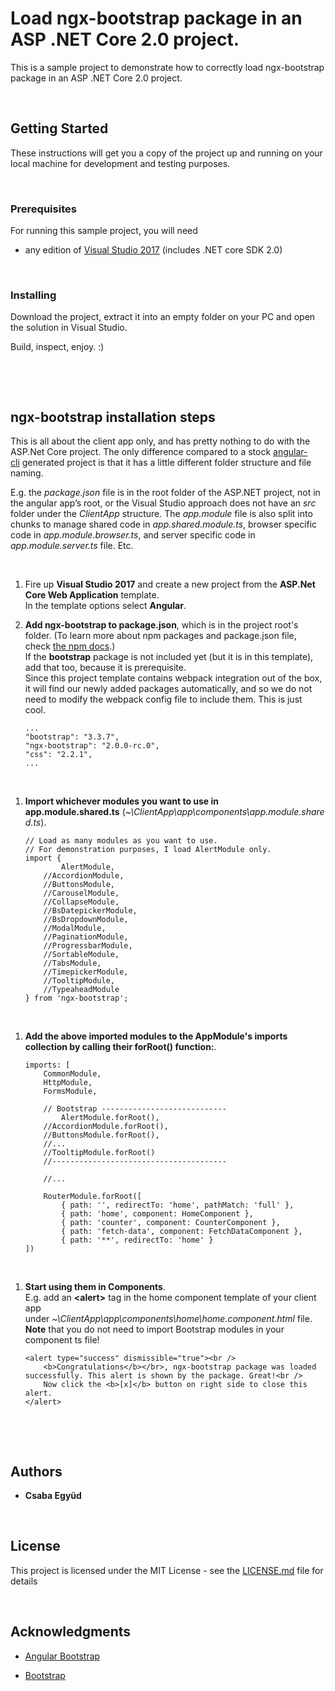 Load **ngx-bootstrap** package in an ASP .NET Core 2.0 project.
===============================================================

This is a sample project to demonstrate how to correctly load ngx-bootstrap
package in an ASP .NET Core 2.0 project.

 

Getting Started
---------------

These instructions will get you a copy of the project up and running on your
local machine for development and testing purposes.

 

### Prerequisites

For running this sample project, you will need

-   any edition of [Visual Studio 2017](https://www.visualstudio.com/downloads/)
    (includes .NET core SDK 2.0)

 

### Installing

Download the project, extract it into an empty folder on your PC and open the
solution in Visual Studio.

Build, inspect, enjoy. :)

 

 

ngx-bootstrap installation steps
--------------------------------

This is all about the client app only, and has pretty nothing to do with the
ASP.Net Core project. The only difference compared to a
stock [angular-cli](https://cli.angular.io/) generated project is that it has a
little different folder structure and file naming.

E.g. the *package.json* file is in the root folder of the ASP.NET project, not
in the angular app’s root, or the Visual Studio approach does not have an *src*
folder under the *ClientApp* structure. The *app.module* file is also split into
chunks to manage shared code in *app.shared.module.ts*, browser specific code in
*app.module.browser.ts*, and server specific code in *app.module.server.ts*
file. Etc.

 

1.  Fire up **Visual Studio 2017** and create a new project from the **ASP.Net
    Core Web Application** template.   
    In the template options select **Angular**.  
    

2.  **Add ngx-bootstrap to package.json**, which is in the project root's
    folder. (To learn more about npm packages and package.json file, check [the
    npm docs](https://docs.npmjs.com/files/package.json).)  
    If the **bootstrap** package is not included yet (but it is in this
    template), add that too, because it is prerequisite.   
    Since this project template contains webpack integration out of the box, it
    will find our newly added packages automatically, and so we do not need to
    modify the webpack config file to include them. This is just cool. 

    ~~~~~~~~~~~~~~~~~~~~~~~~~~~~~~~~~~~~~~~~~~~~~~~~~~~~~~~~~~~~~~~~~~~~~~~~~~~~
    ...
    "bootstrap": "3.3.7",
    "ngx-bootstrap": "2.0.0-rc.0",
    "css": "2.2.1",
    ...
    ~~~~~~~~~~~~~~~~~~~~~~~~~~~~~~~~~~~~~~~~~~~~~~~~~~~~~~~~~~~~~~~~~~~~~~~~~~~~

 

1.  **Import whichever modules you want to use in
    app.module.shared.ts** (*\~\\ClientApp\\app\\components\\app.module.shared.ts*). 

    ~~~~~~~~~~~~~~~~~~~~~~~~~~~~~~~~~~~~~~~~~~~~~~~~~~~~~~~~~~~~~~~~~~~~~~~~~~~~
    // Load as many modules as you want to use. 
    // For demonstration purposes, I load AlertModule only.
    import {
            AlertModule, 
        //AccordionModule,
        //ButtonsModule,
        //CarouselModule,
        //CollapseModule,
        //BsDatepickerModule,
        //BsDropdownModule,
        //ModalModule,
        //PaginationModule,
        //ProgressbarModule,
        //SortableModule,
        //TabsModule,
        //TimepickerModule,
        //TooltipModule,
        //TypeaheadModule
    } from 'ngx-bootstrap';
    ~~~~~~~~~~~~~~~~~~~~~~~~~~~~~~~~~~~~~~~~~~~~~~~~~~~~~~~~~~~~~~~~~~~~~~~~~~~~

 

1.  **Add the above imported modules to the AppModule's imports collection by
    calling their forRoot() function:**. 

    ~~~~~~~~~~~~~~~~~~~~~~~~~~~~~~~~~~~~~~~~~~~~~~~~~~~~~~~~~~~~~~~~~~~~~~~~~~~~
    imports: [
        CommonModule,
        HttpModule,
        FormsModule,

        // Bootstrap ----------------------------
            AlertModule.forRoot(),
        //AccordionModule.forRoot(),
        //ButtonsModule.forRoot(),
        //...
        //TooltipModule.forRoot()
        //---------------------------------------

        //...

        RouterModule.forRoot([
            { path: '', redirectTo: 'home', pathMatch: 'full' },
            { path: 'home', component: HomeComponent },
            { path: 'counter', component: CounterComponent },
            { path: 'fetch-data', component: FetchDataComponent },
            { path: '**', redirectTo: 'home' }
    ])
    ~~~~~~~~~~~~~~~~~~~~~~~~~~~~~~~~~~~~~~~~~~~~~~~~~~~~~~~~~~~~~~~~~~~~~~~~~~~~

 

1.  **Start using them in Components**.   
    E.g. add an **\<alert\>** tag in the home component template of your client
    app under *\~\\ClientApp\\app\\components\\home\\home.component.html* file.   
    **Note** that you do not need to import Bootstrap modules in your component
    ts file!  
    

    ~~~~~~~~~~~~~~~~~~~~~~~~~~~~~~~~~~~~~~~~~~~~~~~~~~~~~~~~~~~~~~~~~~~~~~~~~~~~
    <alert type="success" dismissible="true"><br />
        <b>Congratulations</b></br>, ngx-bootstrap package was loaded successfully. This alert is shown by the package. Great!<br />
        Now click the <b>[x]</b> button on right side to close this alert.
    </alert>
    ~~~~~~~~~~~~~~~~~~~~~~~~~~~~~~~~~~~~~~~~~~~~~~~~~~~~~~~~~~~~~~~~~~~~~~~~~~~~

 

 

Authors
-------

-   **Csaba Együd**

 

License
-------

This project is licensed under the MIT License - see the
[LICENSE.md](LICENSE.md) file for details

 

Acknowledgments
---------------

-   [Angular Bootstrap](https://valor-software.com/ngx-bootstrap/#/)

-   [Bootstrap](http://getbootstrap.com/)
